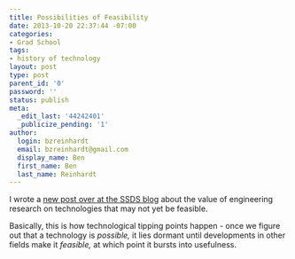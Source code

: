 ```yaml
---
title: Possibilities of Feasibility
date: 2013-10-20 22:37:44 -07:00
categories:
- Grad School
tags:
- history of technology
layout: post
type: post
parent_id: '0'
password: ''
status: publish
meta:
  _edit_last: '44242401'
  _publicize_pending: '1'
author:
  login: bzreinhardt
  email: bzreinhardt@gmail.com
  display_name: Ben
  first_name: Ben
  last_name: Reinhardt
---
```


<p>I wrote a <a href="http://www.spacecraftresearch.com/blog/?p=226" target="_blank">new post over at the SSDS blog</a> about the value of engineering research on technologies that may not yet be feasible.</p>
<p>Basically, this is how technological tipping points happen - once we figure out that a technology is <em>possible,</em> it lies<em> </em>dormant until developments in other fields make it <i>feasible, </i>at which point it bursts into usefulness.</p>
